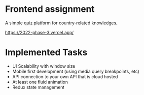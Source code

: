 # Frontend assignment

A simple quiz platform for country-related knowledges.

https://2022-phase-3.vercel.app/

# Implemented Tasks 

* UI Scalability with window size
* Mobile first development (using media query breakpoints, etc)
* API connection to your own API that is cloud hosted
* At least one fluid animation
* Redux state management
